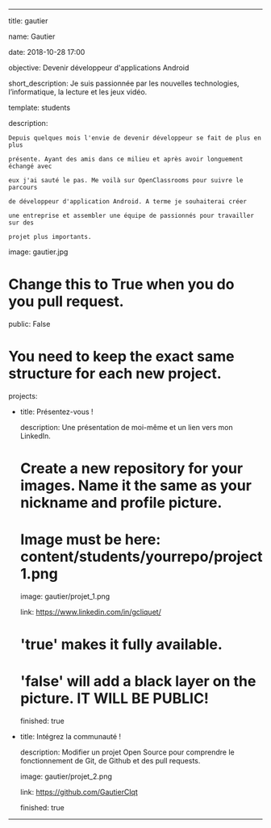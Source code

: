 ---

title: gautier

name: Gautier

date: 2018-10-28 17:00

objective: Devenir développeur d'applications Android

short_description: Je suis passionnée par les nouvelles technologies, l’informatique, la lecture et les jeux vidéo.

template: students

description:

    Depuis quelques mois l'envie de devenir développeur se fait de plus en plus
	
    présente. Ayant des amis dans ce milieu et après avoir longuement échangé avec
	
    eux j'ai sauté le pas. Me voilà sur OpenClassrooms pour suivre le parcours
	
    de développeur d'application Android. A terme je souhaiterai créer
	
	une entreprise et assembler une équipe de passionnés pour travailler sur des
	
	projet plus importants.
    
image: gautier.jpg

# Change this to True when you do you pull request.

public: False

# You need to keep the exact same structure for each new project.

projects:

  - title: Présentez-vous !

    description: Une présentation de moi-même et un lien vers mon LinkedIn.

    # Create a new repository for your images. Name it the same as your nickname and profile picture.

    # Image must be here: content/students/yourrepo/project1.png

    image: gautier/projet_1.png

    link: https://www.linkedin.com/in/gcliquet/

    # 'true' makes it fully available.

    # 'false' will add a black layer on the picture. IT WILL BE PUBLIC!

    finished: true

  - title: Intégrez la communauté !

    description: Modifier un projet Open Source pour comprendre le fonctionnement de Git, de Github et des pull requests. 

    image: gautier/projet_2.png

    link: https://github.com/GautierClqt

    finished: true

---